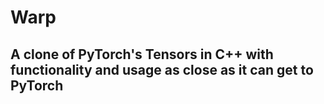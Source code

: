 # Warp

<h2>A clone of PyTorch's Tensors in C++ with functionality and usage as close as it can get to PyTorch</h2>
